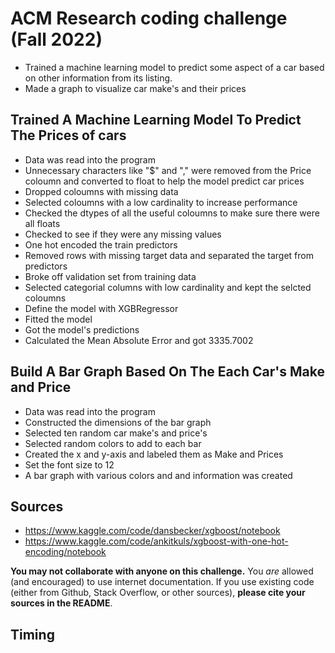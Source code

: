 # ACM Research coding challenge (Fall 2022)

- Trained a machine learning model to predict some aspect of a car based on other information from its listing.
- Made a graph to visualize car make's and their prices

## Trained A Machine Learning Model To Predict The Prices of cars
- Data was read into the program
- Unnecessary characters like "$" and "," were removed from the Price coloumn and converted to float to help the model predict car prices
- Dropped coloumns with missing data
- Selected coloumns with a low cardinality to increase performance
- Checked the dtypes of all the useful coloumns to make sure there were all floats
- Checked to see if they were any missing values
- One hot encoded the train predictors
- Removed rows with missing target data and separated the target from predictors
- Broke off validation set from training data
- Selected categorial columns with low cardinality and kept the selcted coloumns
- Define the model with XGBRegressor
- Fitted the model
- Got the model's predictions 
- Calculated the Mean Absolute Error and got 3335.7002
## Build A Bar Graph Based On The Each Car's Make and Price
- Data was read into the program
- Constructed the dimensions of the bar graph
- Selected ten random car make's and price's
- Selected random colors to add to each bar 
- Created the x and y-axis and labeled them as Make and Prices
- Set the font size to 12
- A bar graph with various colors and and information was created


## Sources
- https://www.kaggle.com/code/dansbecker/xgboost/notebook
- https://www.kaggle.com/code/ankitkuls/xgboost-with-one-hot-encoding/notebook


**You may not collaborate with anyone on this challenge.** You _are_ allowed (and encouraged) to use internet documentation. If you use existing code (either from Github, Stack Overflow, or other sources), **please cite your sources in the README**.

## Timing
